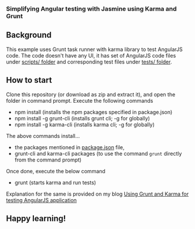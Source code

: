 ### Simplifying Angular testing with Jasmine using Karma and Grunt

## Background

This example uses Grunt task runner with karma library to test AngularJS code.
The code doesn't have any UI, it has set of AngularJS code files under [scripts/ folder](scripts/) and corresponding test files under [tests/ folder](tests/).


## How to start

Clone this repository (or download as zip and extract it), and open the folder in command prompt.
Execute the following commands

 -  npm install (installs the npm packages specified in package.json)
 -  npm install -g grunt-cli (installs grunt cli; -g for globally)
 -  npm install -g karma-cli (installs karma cli; -g for globally)

The above commands install...

 -  the packages mentioned in [package.json](package.json) file, 
 -  grunt-cli and karma-cli packages (to use the command `grunt` directly from the command prompt)

Once done, execute the below command

 -  grunt (starts karma and run tests)

 Explanation for the same is provided on my blog [Using Grunt and Karma for testing AngularJS application](http://simplifyingtechblog.wordpress.com)

## Happy learning!
